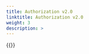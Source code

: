 ```yaml
---
title: Authorization v2.0
linktitle: Authorization v2.0
weight: 3
description: >
---
```

{{<include  file="content/v2/getting-started/uninstallation/helm/module/authorizationv2-0.md" Var="powerscale" >}}